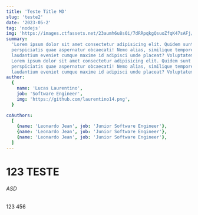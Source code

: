 ```yaml
---
title: 'Teste Title MD'
slug: 'teste2'
date: '2023-05-2'
tag: 'nodejs'
img: 'https://images.ctfassets.net/23aumh6u8s0i/7dRRpqkgQsuoZfqK47sAFj/15ea762a924d8164cee9ee22d6fc83f8/graphql'
summary:
  'Lorem ipsum dolor sit amet consectetur adipisicing elit. Quidem sunt id quis
  perspiciatis quae aspernatur obcaecati! Nemo alias, similique tempore
  laudantium eveniet cumque maxime id adipisci unde placeat? Voluptatem, fugiat.
  Lorem ipsum dolor sit amet consectetur adipisicing elit. Quidem sunt id quis
  perspiciatis quae aspernatur obcaecati! Nemo alias, similique tempore
  laudantium eveniet cumque maxime id adipisci unde placeat? Voluptatem, fugiat.'
author:
  {
    name: 'Lucas Laurentino',
    job: 'Software Engineer',
    img: 'https://github.com/laurentino14.png',
  }

coAuthors:
  [
    {name: 'Leonardo Jean', job: 'Junior Software Engineer'},
    {name: 'Leonardo Jean', job: 'Junior Software Engineer'},
    {name: 'Leonardo Jean', job: 'Junior Software Engineer'},
  ]
---
```


# 123 TESTE

###### ASD

123 456
